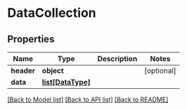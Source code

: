 # DataCollection

## Properties
Name | Type | Description | Notes
------------ | ------------- | ------------- | -------------
**header** | **object** |  | [optional] 
**data** | [**list[DataType]**](DataType.md) |  | 

[[Back to Model list]](../README.md#documentation-for-models) [[Back to API list]](../README.md#documentation-for-api-endpoints) [[Back to README]](../README.md)


